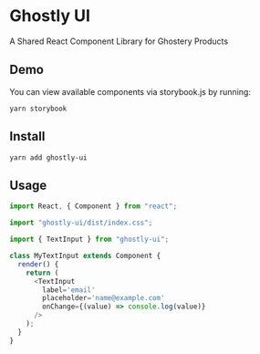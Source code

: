 # Ghostly UI
A Shared React Component Library for Ghostery Products

## Demo

You can view available components via storybook.js by running:

`yarn storybook`

## Install

`yarn add ghostly-ui`

## Usage

```js
import React, { Component } from "react";

import "ghostly-ui/dist/index.css";

import { TextInput } from "ghostly-ui";

class MyTextInput extends Component {
  render() {
    return (
      <TextInput
        label='email'
        placeholder='name@example.com'
        onChange={(value) => console.log(value)}
      />
    );
  }
}
```
